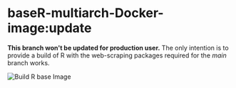# baseR-multiarch-Docker-image:update
  
  **This branch won't be updated for production user.** The only intention is to provide a build of R with the web-scraping packages required for the _main_ branch works.
  
![Build R base Image](https://github.com/dr2pedro/baseR-multiarch-Docker-image/workflows/Build%20R%20base%20Image/badge.svg?branch=master)
